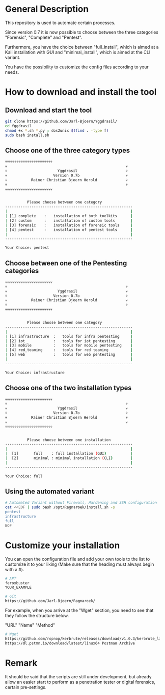 # General Description

This repository is used to automate certain processes. 

Since version 0.7 it is now possible to choose between the three categories "Forensic", "Complete" and "Pentest".

Furthermore, you have the choice between "full_install", which is aimed at a Kali installation with GUI and "minimal_install", which is aimed at the CLI variant.

You have the possibility to customize the config files according to your needs.<br />

# How to download and install the tool
## Download and start the tool
```bash
git clone https://github.com/Jarl-Bjoern/Yggdrasil/
cd Yggdrasil
chmod +x *.sh *.py ; dos2unix $(find . -type f)
sudo bash install.sh
```
## Choose one of the three category types
```bash
💀💀💀💀💀💀💀💀💀💀💀💀💀💀💀💀💀💀💀💀💀💀💀💀💀
💀                                                      💀
💀                       Yggdrasil                      💀
💀                     Version 0.7b                     💀
💀           Rainer Christian Bjoern Herold             💀
💀                                                      💀
💀💀💀💀💀💀💀💀💀💀💀💀💀💀💀💀💀💀💀💀💀💀💀💀💀


          Please choose between one category
----------------------------------------------------------
|                                                        |
| [1] complete    :   installation of both toolkits      |
| [2] custom      :   installation of custom tools       |
| [3] forensic    :   installation of forensic tools     |
| [4] pentest     :   installation of pentest tools      |
|                                                        |
----------------------------------------------------------

Your Choice: pentest
```

## Choose between one of the Pentesting categories
```bash
💀💀💀💀💀💀💀💀💀💀💀💀💀💀💀💀💀💀💀💀💀💀💀💀💀
💀                                                      💀
💀                       Yggdrasil                      💀
💀                     Version 0.7b                     💀
💀           Rainer Christian Bjoern Herold             💀
💀                                                      💀
💀💀💀💀💀💀💀💀💀💀💀💀💀💀💀💀💀💀💀💀💀💀💀💀💀


          Please choose between one category
----------------------------------------------------------
|                                                        |
| [1] infrastructure  :   tools for infra pentesting     |
| [2] iot             :   tools for iot pentesting       |
| [3] mobile          :   tools for mobile pentesting    |
| [4] red_teaming     :   tools for red teaming          |
| [5] web             :   tools for web pentesting       |
|                                                        |
----------------------------------------------------------

Your Choice: infrastructure
```

## Choose one of the two installation types
```bash
💀💀💀💀💀💀💀💀💀💀💀💀💀💀💀💀💀💀💀💀💀💀💀💀💀
💀                                                      💀
💀                       Yggdrasil                      💀
💀                     Version 0.7b                     💀
💀           Rainer Christian Bjoern Herold             💀
💀                                                      💀
💀💀💀💀💀💀💀💀💀💀💀💀💀💀💀💀💀💀💀💀💀💀💀💀💀


          Please choose between one installation
----------------------------------------------------------
|                                                        |
|  [1]       full    : full installation (GUI)           |
|  [2]       minimal : minimal installation (CLI)        |
|                                                        |
----------------------------------------------------------

Your Choice: full
```

## Using the automated variant
```bash
# Automated Variant without Firewall, Hardening and SSH configuration
cat <<EOF | sudo bash /opt/Ragnaroek/install.sh -s
pentest
infrastructure
full
EOF
```

# Customize your installation
You can open the configuration file and add your own tools to the list to customize it to your liking (Make sure that the heading must always begin with a #).
```bash
# APT
feroxbuster
YOUR_EXAMPLE

# Git
https://github.com/Jarl-Bjoern/Ragnaroek/
```

For example, when you arrive at the "Wget" section, you need to see that they follow the structure below.

"URL" "Name" "Method"

```bash
# Wget
https://github.com/ropnop/kerbrute/releases/download/v1.0.3/kerbrute_linux_amd64 kerbrute Executeable
https://dl.pstmn.io/download/latest/linux64 Postman Archive
```

# Remark
It should be said that the scripts are still under development, but already allow an easier start to perform as a penetration tester or digital forensics, certain pre-settings.
